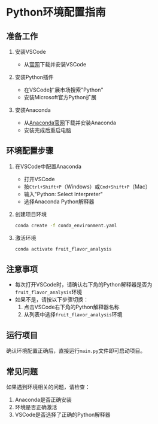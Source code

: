 # Python环境配置指南

## 准备工作

1. 安装VSCode
   - 从[官网](https://code.visualstudio.com/)下载并安装VSCode

2. 安装Python插件
   - 在VSCode扩展市场搜索"Python"
   - 安装Microsoft官方Python扩展

3. 安装Anaconda
   - 从[Anaconda官网](https://www.anaconda.com/download)下载并安装Anaconda
   - 安装完成后重启电脑

## 环境配置步骤

1. 在VSCode中配置Anaconda
   - 打开VSCode
   - 按`Ctrl+Shift+P`（Windows）或`Cmd+Shift+P`（Mac）
   - 输入"Python: Select Interpreter"
   - 选择Anaconda Python解释器

2. 创建项目环境
   ```bash
   conda create -f conda_environment.yaml
   ```

3. 激活环境
   ```bash
   conda activate fruit_flavor_analysis
   ```

## 注意事项

- 每次打开VSCode时，请确认右下角的Python解释器是否为`fruit_flavor_analysis`环境
- 如果不是，请按以下步骤切换：
  1. 点击VSCode右下角的Python解释器名称
  2. 从列表中选择`fruit_flavor_analysis`环境

## 运行项目

确认环境配置正确后，直接运行`main.py`文件即可启动项目。

## 常见问题

如果遇到环境相关的问题，请检查：
1. Anaconda是否正确安装
2. 环境是否正确激活
3. VSCode是否选择了正确的Python解释器